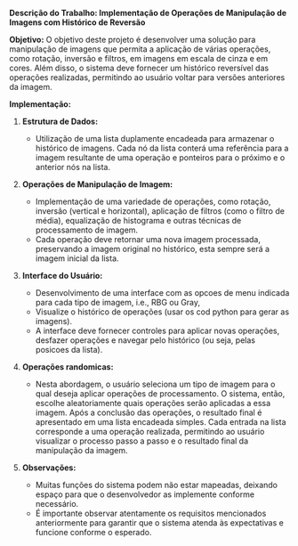 **Descrição do Trabalho: Implementação de Operações de Manipulação de Imagens com Histórico de Reversão**

**Objetivo:**
O objetivo deste projeto é desenvolver uma solução para manipulação de imagens que permita a aplicação de várias operações, como rotação, inversão e filtros, em imagens em escala de cinza e em cores. Além disso, o sistema deve fornecer um histórico reversível das operações realizadas, permitindo ao usuário voltar para versões anteriores da imagem.

**Implementação:**
1. **Estrutura de Dados:**
   - Utilização de uma lista duplamente encadeada para armazenar o histórico de imagens. Cada nó da lista conterá uma referência para a imagem resultante de uma operação e ponteiros para o próximo e o anterior nós na lista.

2. **Operações de Manipulação de Imagem:**
   - Implementação de uma variedade de operações, como rotação, inversão (vertical e horizontal), aplicação de filtros (como o filtro de média), equalização de histograma e outras técnicas de processamento de imagem.
   - Cada operação deve retornar uma nova imagem processada, preservando a imagem original no histórico, esta sempre será a imagem inicial da lista.

3. **Interface do Usuário:**
   - Desenvolvimento de uma interface com as opcoes de menu indicada para cada tipo de imagem, i.e., RBG ou Gray, 
   - Visualize o histórico de operações (usar os cod python para gerar as imagens).
   - A interface deve fornecer controles para aplicar novas operações, desfazer operações e navegar pelo histórico (ou seja, pelas posicoes da lista).

4. **Operações randomicas:**
   - Nesta abordagem, o usuário seleciona um tipo de imagem para o qual deseja aplicar operações de processamento. O sistema, então, escolhe aleatoriamente quais operações serão aplicadas a essa imagem. Após a conclusão das operações, o resultado final é apresentado em uma lista encadeada simples. Cada entrada na lista corresponde a uma operação realizada, permitindo ao usuário visualizar o processo passo a passo e o resultado final da manipulação da imagem.

5. **Observações:**
   - Muitas funções do sistema podem não estar mapeadas, deixando espaço para que o desenvolvedor as implemente conforme necessário.
   - É importante observar atentamente os requisitos mencionados anteriormente para garantir que o sistema atenda às expectativas e funcione conforme o esperado.


